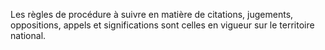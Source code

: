 Les règles de procédure à suivre en matière de
citations, jugements, oppositions, appels et significations sont celles
en vigueur sur le territoire national.